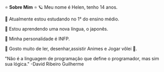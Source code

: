 ⭐️ **Sobre Mim** ⭐️
🪐 Meu nome é Helen, tenho 14 anos.

🔭 Atualmente estou estudando no 1° do ensino médio.

👯 Estou aprendendo uma nova língua, o 
japonês.

🌱 Minha personalidade é INFP.

💬 Gosto muito de ler, desenhar,assistir Animes e Jogar vôlei 🏐.

"Não é a linguagem de programação que define o programador, mas sim sua lógica."
-David Ribeiro Guilherme
